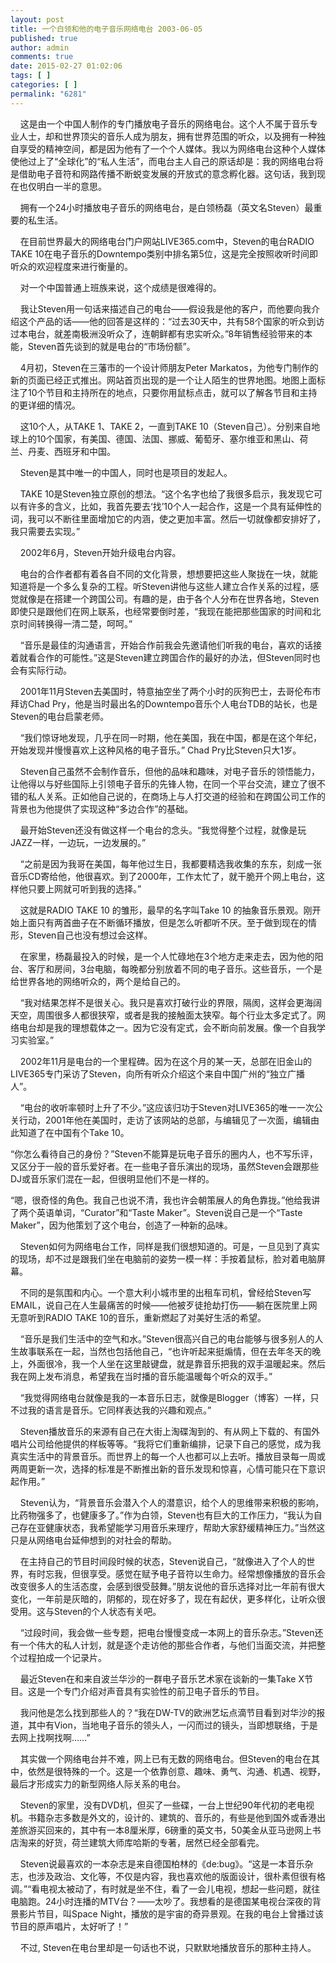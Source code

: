 ```yaml
---
layout: post
title: 一个白领和他的电子音乐网络电台 2003-06-05
published: true
author: admin
comments: true
date: 2015-02-27 01:02:06
tags: [ ]
categories: [ ]
permalink: "6281"
---
```


      这是由一个中国人制作的专门播放电子音乐的网络电台。这个人不属于音乐专业人士，却和世界顶尖的音乐人成为朋友，拥有世界范围的听众，以及拥有一种独自享受的精神空间，都是因为他有了一个个人媒体。我以为网络电台这种个人媒体使他过上了“全球化”的“私人生活”，而电台主人自己的原话却是：我的网络电台将是借助电子音符和网路传播不断蜕变发展的开放式的意念孵化器。这句话，我到现在也仅明白一半的意思。



      拥有一个24小时播放电子音乐的网络电台，是白领杨磊（英文名Steven）最重要的私生活。



      在目前世界最大的网络电台门户网站LIVE365.com中，Steven的电台RADIO TAKE 10在电子音乐的Downtempo类别中排名第5位，这是完全按照收听时间即听众的欢迎程度来进行衡量的。



      对一个中国普通上班族来说，这个成绩是很难得的。



      我让Steven用一句话来描述自己的电台——假设我是他的客户，而他要向我介绍这个产品的话——他的回答是这样的：“过去30天中，共有58个国家的听众到访过本电台，就差南极洲没听众了，连朝鲜都有忠实听众。”8年销售经验带来的本能，Steven首先谈到的就是电台的“市场份额”。



      4月初，Steven在三藩市的一个设计师朋友Peter Markatos，为他专门制作的新的页面已经正式推出。网站首页出现的是一个让人陌生的世界地图。地图上面标注了10个节目和主持所在的地点，只要你用鼠标点击，就可以了解各节目和主持的更详细的情况。



      这10个人，从TAKE 1、TAKE 2，一直到TAKE 10（Steven自己）。分别来自地球上的10个国家，有美国、德国、法国、挪威、葡萄牙、塞尔维亚和黑山、荷兰、丹麦、西班牙和中国。



      Steven是其中唯一的中国人，同时也是项目的发起人。



      TAKE 10是Steven独立原创的想法。“这个名字也给了我很多启示，我发现它可以有许多的含义，比如，我首先要去‘找’10个人一起合作，这是一个具有延伸性的词，我可以不断往里面增加它的内涵，使之更加丰富。然后一切就像都安排好了，我只需要去实现。”



      2002年6月，Steven开始升级电台内容。



      电台的合作者都有着各自不同的文化背景，想想要把这些人聚拢在一块，就能知道将是一个多么复杂的工程。听Steven讲他与这些人建立合作关系的过程，感觉就像是在搭建一个跨国公司。有趣的是，由于各个人分布在世界各地，Steven即使只是跟他们在网上联系，也经常要倒时差，“我现在能把那些国家的时间和北京时间转换得一清二楚，呵呵。”



      “音乐是最佳的沟通语言，开始合作前我会先邀请他们听我的电台，喜欢的话接着就看合作的可能性。”这是Steven建立跨国合作的最好的办法，但Steven同时也会有实际行动。



      2001年11月Steven去美国时，特意抽空坐了两个小时的灰狗巴士，去哥伦布市拜访Chad Pry，他是当时最出名的Downtempo音乐个人电台TDB的站长，也是Steven的电台启蒙老师。



      “我们惊讶地发现，几乎在同一时期，他在美国，我在中国，都是在这个年纪，开始发现并慢慢喜欢上这种风格的电子音乐。” Chad Pry比Steven只大1岁。



      Steven自己虽然不会制作音乐，但他的品味和趣味，对电子音乐的领悟能力，让他得以与好些国际上引领电子音乐的先锋人物，在同一个平台交流，建立了很不错的私人关系。正如他自己说的，在商场上与人打交道的经验和在跨国公司工作的背景也为他提供了实现这种“多边合作”的基础。



      最开始Steven还没有做这样一个电台的念头。“我觉得整个过程，就像是玩JAZZ一样，一边玩，一边发展的。”



      “之前是因为我哥在美国，每年他过生日，我都要精选我收集的东东，刻成一张音乐CD寄给他，他很喜欢。到了2000年，工作太忙了，就干脆开个网上电台，这样他只要上网就可听到我的选择。”



      这就是RADIO TAKE 10 的雏形，最早的名字叫Take 10 的抽象音乐景观。刚开始上面只有两首曲子在不断循环播放，但是怎么听都听不厌。至于做到现在的情形，Steven自己也没有想过会这样。



      在家里，杨磊最投入的时候，是一个人忙碌地在3个地方走来走去，因为他的阳台、客厅和房间，3台电脑，每晚都分别放着不同的电子音乐。这些音乐，一个是给世界各地的网络听众的，两个是给自己的。



      “我对结果怎样不是很关心。我只是喜欢打破行业的界限，隔阂，这样会更海阔天空，周围很多人都很狭窄，或者是我的接触面太狭窄。每个行业太多定式了。网络电台却是我的理想载体之一。因为它没有定式，会不断向前发展。像一个自我学习实验室。”



      2002年11月是电台的一个里程碑。因为在这个月的某一天，总部在旧金山的LIVE365专门采访了Steven，向所有听众介绍这个来自中国广州的“独立广播人”。



      “电台的收听率顿时上升了不少。”这应该归功于Steven对LIVE365的唯一一次公关行动，2001年他在美国时，走访了该网站的总部，与编辑见了一次面，编辑由此知道了在中国有个Take 10。



  “你怎么看待自己的身份？”Steven不能算是玩电子音乐的圈内人，也不写乐评，又区分于一般的音乐爱好者。在一些电子音乐演出的现场，虽然Steven会跟那些DJ或音乐家们混在一起，但很明显他们不是一样的。



  “嗯，很奇怪的角色。我自己也说不清，我也许会朝策展人的角色靠拢。”他给我讲了两个英语单词，“Curator”和“Taste Maker”。Steven说自己是一个“Taste Maker”，因为他策划了这个电台，创造了一种新的品味。



      Steven如何为网络电台工作，同样是我们很想知道的。可是，一旦见到了真实的现场，却不过是跟我们坐在电脑前的姿势一模一样：手按着鼠标，脸对着电脑屏幕。



      不同的是氛围和内心。一个意大利小城市里的出租车司机，曾经给Steven写EMAIL，说自己在人生最痛苦的时候——他被歹徒抢劫打伤——躺在医院里上网无意听到RADIO TAKE 10的音乐，重新燃起了对美好生活的希望。



      “音乐是我们生活中的空气和水。”Steven很高兴自己的电台能够与很多别人的人生故事联系在一起，当然也包括他自己，“也许听起来挺煽情，但在去年冬天的晚上，外面很冷，我一个人坐在这里敲键盘，就是靠音乐把我的双手温暖起来。然后我在网上发布消息，希望我在当时播的音乐能温暖每个听众的双手。”



      “我觉得网络电台就像是我的一本音乐日志，就像是Blogger（博客）一样，只不过我的语言是音乐。它同样表达我的兴趣和观点。”



      Steven播放音乐的来源有自己在大街上淘碟淘到的、有从网上下载的、有国外唱片公司给他提供的样板等等。“我将它们重新编排，记录下自己的感觉，成为我真实生活中的背景音乐。而世界上的每一个人也都可以上去听。播放目录每一周或两周更新一次，选择的标准是不断推出新的音乐发现和惊喜，心情可能只在下意识起作用。”



      Steven认为，“背景音乐会潜入个人的潜意识，给个人的思维带来积极的影响，比药物强多了，也健康多了。”作为白领，Steven也有巨大的工作压力，“我认为自己存在亚健康状态，我希望能学习用音乐来理疗，帮助大家舒缓精神压力。”当然这只是从网络电台延伸想到的对社会的帮助。



      在主持自己的节目时间段时候的状态，Steven说自己，“就像进入了个人的世界，有时忘我，但很享受。感觉在赋予电子音符以生命力。经常想像播放的音乐会改变很多人的生活态度，会感到很受鼓舞。”朋友说他的音乐选择对比一年前有很大变化，一年前是灰暗的，阴郁的，现在好多了，现在有起伏，更多样化，让听众很受用。这与Steven的个人状态有关吧。



      “过段时间，我会做一些专题，把电台慢慢变成一本网上的音乐杂志。”Steven还有一个伟大的私人计划，就是逐个走访他的那些合作者，与他们当面交流，并把整个过程拍成一个记录片。



      最近Steven在和来自波兰华沙的一群电子音乐艺术家在谈新的一集Take X节目。这是一个专门介绍对声音具有实验性的前卫电子音乐的节目。



      我问他是怎么找到那些人的？“我在DW-TV的欧洲艺坛点滴节目看到对华沙的报道，其中有Vion，当地电子音乐的领头人，一闪而过的镜头，当即想联络，于是去网上找啊找啊……”



      其实做一个网络电台并不难，网上已有无数的网络电台。但Steven的电台在其中，依然是很特殊的一个。这是一个依靠创意、趣味、勇气、沟通、机遇、视野，最后才形成实力的新型网络人际关系的电台。



      Steven的家里，没有DVD机，但买了一些碟，一台上世纪90年代初的老电视机。书籍杂志多数是外文的，设计的、建筑的、音乐的，有些是他到国外或香港出差旅游买回来的，其中有一本8厘米厚，6磅重的英文书，50美金从亚马逊网上书店淘来的好货，荷兰建筑大师库哈斯的专著，居然已经全部看完。



      Steven说最喜欢的一本杂志是来自德国柏林的《de:bug》。“这是一本音乐杂志，也涉及政治、文化等，不仅是内容，我也喜欢他的版面设计，很朴素但很有格调。”“看电视太被动了，有时就是坐不住，看了一会儿电视，想起一些问题，就往电脑跑。24小时连播的MTV台？——太吵了。我想看的是德国某电视台深夜的背景影片节目，叫Space Night，播放的是宇宙的奇异景观。在我的电台上曾播过该节目的原声唱片，太好听了！”



      不过, Steven在电台里却是一句话也不说，只默默地播放音乐的那种主持人。
